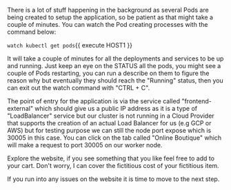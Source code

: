There is a lot of stuff happening in the background as several Pods are being created to setup the application, so be patient as that might take a couple of minutes. You can watch the Pod creating processes with the command below:

`watch kubectl get pods`{{ execute HOST1 }}

It will take a couple of minutes for all the deployments and services to be up and running. Just keep an eye on the STATUS all the pods, you might see a couple of Pods restarting, you can run a describe on them to figure the reason why but eventually they should reach the "Running" status, then you can exit out the watch command with "CTRL + C".

The point of entry for the application is via the service called "frontend-external" which should give us a public IP address as it is a type of "LoadBalancer" service but our cluster is not running in a Cloud Provider that supports the creation of an actual Load Balancer for us (e.g GCP or AWS) but for testing purpose we can still the node port expose which is 30005 in this case. You can click on the tab called "Online Boutique" which will make a request to port 30005 on our worker node.

Explore the website, if you see something that you like feel free to add to your cart. Don't worry, I can cover the fictitious cost of your fictitious item.

If you run into any issues on the website it is time to move to the next step.